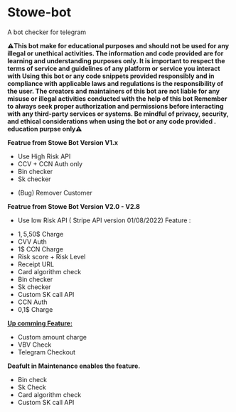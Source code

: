 
# Stowe-bot
A bot checker for telegram

**⚠️This bot make for educational purposes and should not be used for any illegal or unethical activities.</b> The information and code provided are for learning and understanding purposes only. It is important to respect the terms of service and guidelines of any platform or service you interact with
        Using this bot or any code snippets provided responsibly and in compliance with applicable laws and regulations is the responsibility of the user. The creators and maintainers of this bot are not liable for any misuse or illegal activities conducted with the help of this bot
        Remember to always seek proper authorization and permissions before interacting with any third-party services or systems. Be mindful of privacy, security, and ethical considerations when using the bot or any code provided . 
education purpse only⚠️**


<b> Featrue from Stowe Bot Version V1.x </b>

+ Use High Risk API
+ CCV + CCN Auth only
+ Bin checker
+ Sk checker

- (Bug) Remover Customer 

<b> Featrue from Stowe Bot Version V2.0 - V2.8 </b>

-  Use low Risk API ( Stripe API version 01/08/2022)
Feature :
+ 1$,5$,50$ Charge
+ CVV Auth
+ 1$ CCN Charge
+ Risk score + Risk Level
+ Receipt URL
+ Card algorithm check
+ Bin checker
+ Sk checker
+ Custom SK call API
+ CCN Auth
+ 0,1$ Charge

<b><u>Up comming Feature:</u> </b>

+ Custom amount charge
+ VBV Check
+ Telegram Checkout

<b> Deafult in Maintenance enables the feature.  </b>
 + Bin check
 + Sk Check
 + Card algorithm check
 + Custom SK call API

